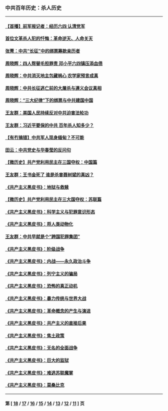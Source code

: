 ### 中共百年历史：杀人历史
---
#### [【首播】前军报记者：经历六四 认清党军](../../pages/nf1176106/n13031878.md?06230430) 
#### [首位文革杀人犯的忏悔：革命逆天、人命关天](../../pages/nf1176106/n13030146.md?06230430) 
#### [张菁：中共“长征”中的绑票筹款亲历者](../../pages/nf1176106/n13003575.md?06230430) 
#### [周晓辉：四人帮替毛担罪责 邓小平六四镇压添血债](../../pages/nf1176106/n12996229.md?06230430) 
#### [周晓辉：中共消灭地主包藏祸心 农学家预言成真](../../pages/nf1176106/n12958960.md?06230430) 
#### [周晓辉：中共长征逃亡前的大屠杀与遵义会议真相](../../pages/nf1176106/n12888747.md?06230430) 
#### [周晓辉：“三大纪律”下的绑票与中共建国中国](../../pages/nf1176106/n12882305.md?06230430) 
#### [王友群：美国人民持续反对中共迫害法轮功](../../pages/nf1176106/n12849121.md?06230430) 
#### [王友群：习近平要保的中共 百年杀人知多少？](../../pages/nf1176106/n12833861.md?06230430) 
#### [【有冇搞错】中共军人现身缅甸？不可能](../../pages/nf1176106/n12773250.md?06230430) 
#### [田云：中共党史与华春莹的反问句](../../pages/nf1176106/n12765178.md?06230430) 
#### [【微历史】共产党利用民主在三国夺权：中国篇](../../pages/nf1176106/n12740955.md?06230430) 
#### [王友群：王书金死了 谁是杀害聂树斌的真凶？](../../pages/nf1176106/n12728677.md?06230430) 
#### [《共产主义黑皮书》：地狱与救赎](../../pages/nf1176106/n12705614.md?06230430) 
#### [【微历史】共产党利用民主在三大国夺权：苏联篇](../../pages/nf1176106/n12707756.md?06230430) 
#### [《共产主义黑皮书》：科学主义与犯罪意识形态](../../pages/nf1176106/n12700684.md?06230430) 
#### [《共产主义黑皮书》：将人类动物化](../../pages/nf1176106/n12696212.md?06230430) 
#### [王友群：中共早就是个“跨国犯罪集团”](../../pages/nf1176106/n12696339.md?06230430) 
#### [《共产主义黑皮书》：阶级战争](../../pages/nf1176106/n12690702.md?06230430) 
#### [《共产主义黑皮书》：内战——永久政治斗争](../../pages/nf1176106/n12685891.md?06230430) 
#### [《共产主义黑皮书》：列宁主义的骗局](../../pages/nf1176106/n12671223.md?06230430) 
#### [《共产主义黑皮书》：恐怖的真正动机](../../pages/nf1176106/n12666294.md?06230430) 
#### [《共产主义黑皮书》：暴力传统与世界大战](../../pages/nf1176106/n12660322.md?06230430) 
#### [《共产主义黑皮书》：革命概念的产生与演进](../../pages/nf1176106/n12655045.md?06230430) 
#### [《共产主义黑皮书》：共产主义的直接后果](../../pages/nf1176106/n12644821.md?06230430) 
#### [《共产主义黑皮书》：焦土政策](../../pages/nf1176106/n12640254.md?06230430) 
#### [《共产主义黑皮书》：无名的全面战争](../../pages/nf1176106/n12633845.md?06230430) 
#### [《共产主义黑皮书》：巨大的监狱](../../pages/nf1176106/n12623116.md?06230430) 
#### [《共产主义黑皮书》：难逃苏联魔掌](../../pages/nf1176106/n12613254.md?06230430) 
#### [《共产主义黑皮书》：莫桑比克](../../pages/nf1176106/n12596409.md?06230430) 

---
#### 第 [ [18](./18.md?06230430) / [17](./17.md?06230430) / [16](./16.md?06230430) / [15](./15.md?06230430) / [14](./14.md?06230430) / [13](./13.md?06230430) / [12](./12.md?06230430) / [11](./11.md?06230430) ] 页
